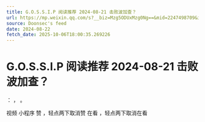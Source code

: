 ```yaml
---
title: G.O.S.S.I.P 阅读推荐 2024-08-21 击败波加查？
url: https://mp.weixin.qq.com/s?__biz=Mzg5ODUxMzg0Ng==&mid=2247498709&idx=1&sn=c4efa22f24142d3299100b95afa72e1b
source: Doonsec's feed
date: 2024-08-22
fetch_date: 2025-10-06T18:00:35.269226
---
```


# G.O.S.S.I.P 阅读推荐 2024-08-21 击败波加查？

：
，
。

视频
小程序
赞
，轻点两下取消赞
在看
，轻点两下取消在看